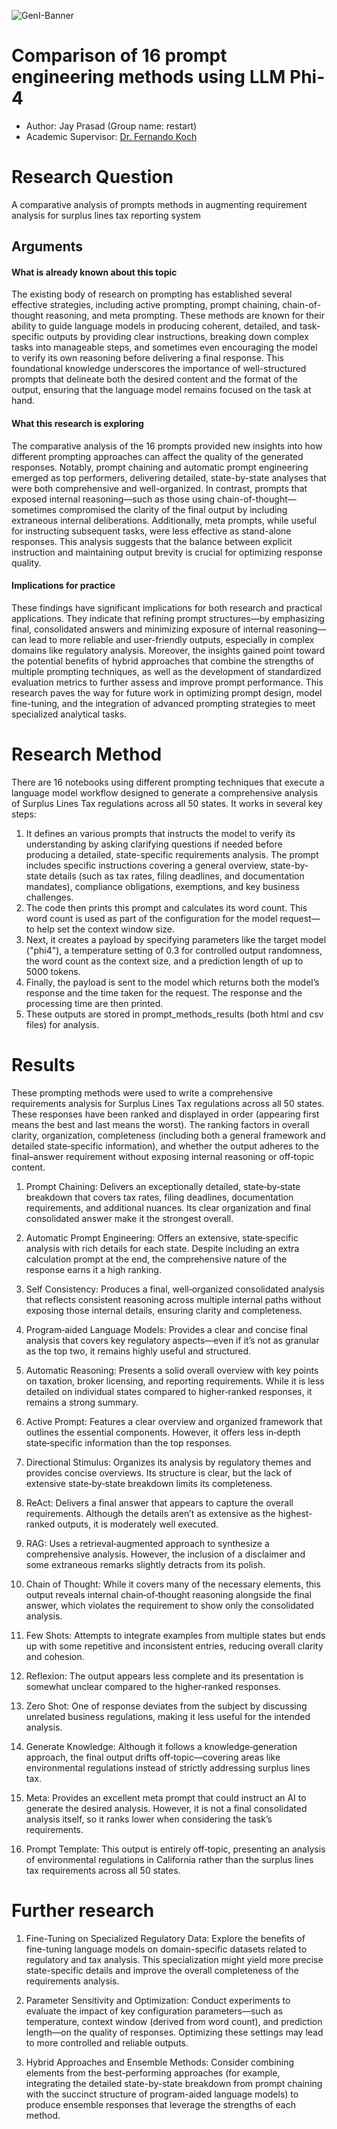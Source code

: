 ![GenI-Banner](https://github.com/genilab-fau/genial-fau.github.io/blob/8f1a2d3523f879e1082918c7bba19553cb6e7212/images/geni-lab-banner.png?raw=true)

# Comparison of 16 prompt engineering methods using LLM Phi-4

* Author: Jay Prasad (Group name: restart)
* Academic Supervisor: [Dr. Fernando Koch](http://www.fernandokoch.me)

  
# Research Question 

A comparative analysis of prompts methods in augmenting requirement analysis for surplus lines tax reporting system


## Arguments

#### What is already known about this topic

The existing body of research on prompting has established several effective strategies, including active prompting, prompt chaining, chain-of-thought reasoning, and meta prompting. These methods are known for their ability to guide language models in producing coherent, detailed, and task-specific outputs by providing clear instructions, breaking down complex tasks into manageable steps, and sometimes even encouraging the model to verify its own reasoning before delivering a final response. This foundational knowledge underscores the importance of well-structured prompts that delineate both the desired content and the format of the output, ensuring that the language model remains focused on the task at hand.

#### What this research is exploring

The comparative analysis of the 16 prompts provided new insights into how different prompting approaches can affect the quality of the generated responses. Notably, prompt chaining and automatic prompt engineering emerged as top performers, delivering detailed, state-by-state analyses that were both comprehensive and well-organized. In contrast, prompts that exposed internal reasoning—such as those using chain-of-thought—sometimes compromised the clarity of the final output by including extraneous internal deliberations. Additionally, meta prompts, while useful for instructing subsequent tasks, were less effective as stand-alone responses. This analysis suggests that the balance between explicit instruction and maintaining output brevity is crucial for optimizing response quality.

#### Implications for practice

These findings have significant implications for both research and practical applications. They indicate that refining prompt structures—by emphasizing final, consolidated answers and minimizing exposure of internal reasoning—can lead to more reliable and user-friendly outputs, especially in complex domains like regulatory analysis. Moreover, the insights gained point toward the potential benefits of hybrid approaches that combine the strengths of multiple prompting techniques, as well as the development of standardized evaluation metrics to further assess and improve prompt performance. This research paves the way for future work in optimizing prompt design, model fine-tuning, and the integration of advanced prompting strategies to meet specialized analytical tasks.

# Research Method

There are 16 notebooks using different prompting techniques that execute a language model workflow designed to generate a comprehensive analysis of Surplus Lines Tax regulations across all 50 states. It works in several key steps:
1.	It defines an various prompts that instructs the model to verify its understanding by asking clarifying questions if needed before producing a detailed, state-specific requirements analysis. The prompt includes specific instructions covering a general overview, state-by-state details (such as tax rates, filing deadlines, and documentation mandates), compliance obligations, exemptions, and key business challenges.
2.	The code then prints this prompt and calculates its word count. This word count is used as part of the configuration for the model request— to help set the context window size.
3.	Next, it creates a payload by specifying parameters like the target model ("phi4"), a temperature setting of 0.3 for controlled output randomness, the word count as the context size, and a prediction length of up to 5000 tokens.
4.	Finally, the payload is sent to the model which returns both the model’s response and the time taken for the request. The response and the processing time are then printed.
5.	These outputs are stored in prompt_methods_results (both html and csv files) for analysis.


# Results

These prompting methods were used to write a comprehensive requirements analysis for Surplus Lines Tax regulations across all 50 states. These responses have been ranked and displayed in order (appearing first means the best and last means the worst). The ranking factors in overall clarity, organization, completeness (including both a general framework and detailed state‐specific information), and whether the output adheres to the final–answer requirement without exposing internal reasoning or off‐topic content. 

1. Prompt Chaining: Delivers an exceptionally detailed, state‑by‑state breakdown that covers tax rates, filing deadlines, documentation requirements, and additional nuances. Its clear organization and final consolidated answer make it the strongest overall.

2. Automatic Prompt Engineering: Offers an extensive, state‑specific analysis with rich details for each state. Despite including an extra calculation prompt at the end, the comprehensive nature of the response earns it a high ranking.

3. Self Consistency: Produces a final, well‐organized consolidated analysis that reflects consistent reasoning across multiple internal paths without exposing those internal details, ensuring clarity and completeness.

4. Program‑aided Language Models: Provides a clear and concise final analysis that covers key regulatory aspects—even if it’s not as granular as the top two, it remains highly useful and structured.

5. Automatic Reasoning: Presents a solid overall overview with key points on taxation, broker licensing, and reporting requirements. While it is less detailed on individual states compared to higher‐ranked responses, it remains a strong summary.

6. Active Prompt: Features a clear overview and organized framework that outlines the essential components. However, it offers less in‑depth state‑specific information than the top responses.

7. Directional Stimulus: Organizes its analysis by regulatory themes and provides concise overviews. Its structure is clear, but the lack of extensive state‑by‑state breakdown limits its completeness.

8. ReAct: Delivers a final answer that appears to capture the overall requirements. Although the details aren’t as extensive as the highest‐ranked outputs, it is moderately well executed.

9. RAG: Uses a retrieval‑augmented approach to synthesize a comprehensive analysis. However, the inclusion of a disclaimer and some extraneous remarks slightly detracts from its polish.

10. Chain of Thought: While it covers many of the necessary elements, this output reveals internal chain‑of‑thought reasoning alongside the final answer, which violates the requirement to show only the consolidated analysis.

11. Few Shots: Attempts to integrate examples from multiple states but ends up with some repetitive and inconsistent entries, reducing overall clarity and cohesion.

12. Reflexion: The output appears less complete and its presentation is somewhat unclear compared to the higher‑ranked responses.

13. Zero Shot: One of response deviates from the subject by discussing unrelated business regulations, making it less useful for the intended analysis.

14. Generate Knowledge: Although it follows a knowledge‐generation approach, the final output drifts off‑topic—covering areas like environmental regulations instead of strictly addressing surplus lines tax.

15. Meta: Provides an excellent meta prompt that could instruct an AI to generate the desired analysis. However, it is not a final consolidated analysis itself, so it ranks lower when considering the task’s requirements.

16. Prompt Template: This output is entirely off‑topic, presenting an analysis of environmental regulations in California rather than the surplus lines tax requirements across all 50 states.

# Further research

1.	Fine-Tuning on Specialized Regulatory Data: Explore the benefits of fine-tuning language models on domain-specific datasets related to regulatory and tax analysis. This specialization might yield more precise state-specific details and improve the overall completeness of the requirements analysis.

2.	Parameter Sensitivity and Optimization: Conduct experiments to evaluate the impact of key configuration parameters—such as temperature, context window (derived from word count), and prediction length—on the quality of responses. Optimizing these settings may lead to more controlled and reliable outputs.

3.	Hybrid Approaches and Ensemble Methods: Consider combining elements from the best-performing approaches (for example, integrating the detailed state-by-state breakdown from prompt chaining with the succinct structure of program-aided language models) to produce ensemble responses that leverage the strengths of each method.

